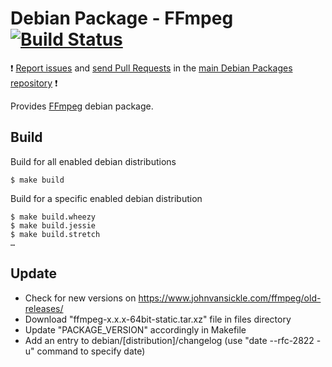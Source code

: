 # Debian Package - FFmpeg [![Build Status](https://travis-ci.org/manala/debian-package-ffmpeg.svg?branch=master)](https://travis-ci.org/manala/debian-package-ffmpeg)

:exclamation: [Report issues](https://github.com/manala/debian-packages/issues) and [send Pull Requests](https://github.com/manala/debian-packages/pulls) in the [main Debian Packages repository](https://github.com/manala/debian-packages) :exclamation:

Provides [FFmpeg](https://www.ffmpeg.org/) debian package.

## Build

Build for all enabled debian distributions

```
$ make build
```

Build for a specific enabled debian distribution

```
$ make build.wheezy
$ make build.jessie
$ make build.stretch
…
```

## Update

* Check for new versions on https://www.johnvansickle.com/ffmpeg/old-releases/
* Download "ffmpeg-x.x.x-64bit-static.tar.xz" file in files directory
* Update "PACKAGE_VERSION" accordingly in Makefile
* Add an entry to debian/[distribution]/changelog (use "date --rfc-2822 -u" command to specify date)
